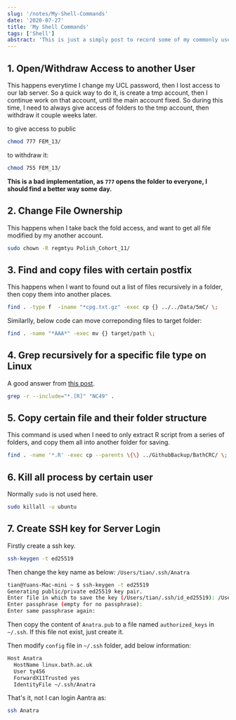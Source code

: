 ```yaml
---
slug: '/notes/My-Shell-Commands'
date: '2020-07-27'
title: 'My Shell Commands'
tags: ['Shell']
abstract: 'This is just a simply post to record some of my commonly used bash script. So that I can copy paste quickly.'
---
```


## 1. Open/Withdraw Access to another User

This happens everytime I change my UCL password, then I lost access to our lab server. So a quick way to do it, is create a tmp account, then I continue work on that account, until the main account fixed. So during this time, I need to always give access of folders to the tmp account, then withdraw it couple weeks later.

to give access to public


```bash
chmod 777 FEM_13/
```

to withdraw it:

```bash
chmod 755 FEM_13/
```

**This is a bad implementation, as `777` opens the folder to everyone, I should find a better way some day.**

##  2. Change File Ownership

This happens when I take back the fold access, and want to get all file modified by my another account.

```bash
sudo chown -R regmtyu Polish_Cohort_11/
```

## 3. Find and copy files with certain postfix

This happens when I want to found out a list of files recursively in a folder, then copy them into another places.

```bash
find . -type f  -iname "*cpg.txt.gz" -exec cp {} ../../Data/5mC/ \;
```

Similarlly, below code can move correponding files to target folder:

```bash
find . -name "*AAA*" -exec mv {} target/path \;
```

## 4. Grep recursively for a specific file type on Linux

A good answer from [this post](https://stackoverflow.com/questions/22224719/grep-recursively-for-a-specific-file-type-on-linux?noredirect=1&lq=1).

```bash
grep -r --include="*.[R]" "NC49" .
```

## 5. Copy certain file and their folder structure

This command is used when I need to only extract R script from a series of folders, and copy them all into another folder for saving.

```bash
find . -name '*.R' -exec cp --parents \{\} ../GithubBackup/BathCRC/ \;
```

## 6. Kill all process by certain user

Normally `sudo` is not used here.

```bash
sudo killall -u ubuntu
```

## 7. Create SSH key for Server Login

Firstly create a ssh key.

```bash
ssh-keygen -t ed25519
```

Then change the key name as below: `/Users/tian/.ssh/Anatra`

```bash
tian@Yuans-Mac-mini ~ $ ssh-keygen -t ed25519
Generating public/private ed25519 key pair.
Enter file in which to save the key (/Users/tian/.ssh/id_ed25519): /Users/tian/.ssh/Anatra
Enter passphrase (empty for no passphrase):
Enter same passphrase again:
```

Then copy the content of `Anatra.pub` to a file named `authorized_keys` in `~/.ssh`. If this file not exist, just create it.

Then modify `config` file in `~/.ssh` folder, add below information:

```bash
Host Anatra
  HostName linux.bath.ac.uk
  User ty456
  ForwardX11Trusted yes
  IdentityFile ~/.ssh/Anatra
```

That's it, not I can login Aantra as:

```bash
ssh Anatra
```